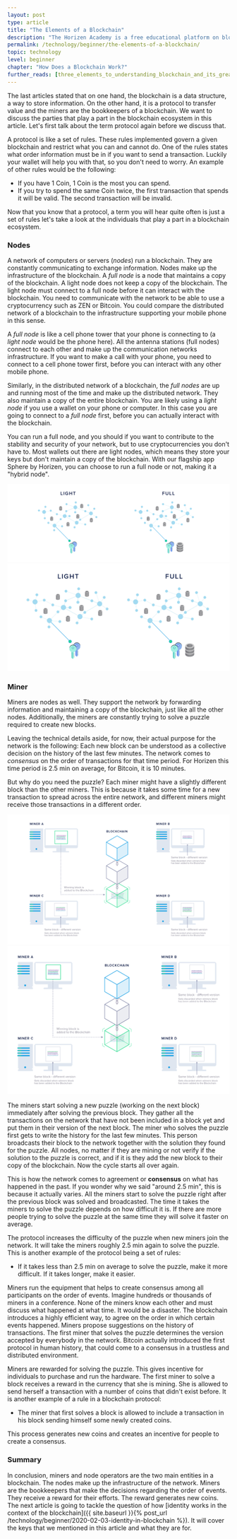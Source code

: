 ```yaml
---
layout: post
type: article
title: "The Elements of a Blockchain"
description: "The Horizen Academy is a free educational platform on blockchain technology, cryptocurrency, and privacy. In this article, you will learn the role miners and nodes play in a blockchain ecosystem at a beginner level."
permalink: /technology/beginner/the-elements-of-a-blockchain/
topic: technology
level: beginner
chapter: "How Does a Blockchain Work?"
further_reads: [three_elements_to_understanding_blockchain_and_its_greatest_opportunity, blockchain_technology_explained_introduction_meaning_and_applications]
---
```


The last articles stated that on one hand, the blockchain is a data structure, a way to store information. On the other hand, it is a protocol to transfer value and the miners are the bookkeepers of a blockchain. We want to discuss the parties that play a part in the blockchain ecosystem in this article. Let's first talk about the term protocol again before we discuss that.

A protocol is like a set of rules. These rules implemented govern a given blockchain and restrict what you can and cannot do. One of the rules states what order information must be in if you want to send a transaction. Luckily your wallet will help you with that, so you don't need to worry. An example of other rules would be the following:

 - If you have 1 Coin, 1 Coin is the most you can spend.
 - If you try to spend the same Coin twice, the first transaction that spends it will be valid. The second transaction will be invalid.

Now that you know that a protocol, a term you will hear quite often is just a set of rules let's take a look at the individuals that play a part in a blockchain ecosystem.

### Nodes

A network of computers or servers (_nodes_) run a blockchain. They are constantly communicating to exchange information. Nodes make up the infrastructure of the blockchain. A _full node_ is a node that maintains a copy of the blockchain. A light node does not keep a copy of the blockchain. The light node must connect to a full node before it can interact with the blockchain. You need to communicate with the network to be able to use a cryptocurrency such as ZEN or Bitcoin. You could compare the distributed network of a blockchain to the infrastructure supporting your mobile phone in this sense.

A _full node_ is like a cell phone tower that your phone is connecting to (a _light node_ would be the phone here). All the antenna stations (full nodes) connect to each other and make up the communication networks infrastructure. If you want to make a call with your phone, you need to connect to a cell phone tower first, before you can interact with any other mobile phone.

Similarly, in the distributed network of a blockchain, the _full nodes_ are up and running most of the time and make up the distributed network. They also maintain a copy of the entire blockchain. You are likely using a _light node_ if you use a wallet on your phone or computer. In this case you are going to connect to a _full node_ first, before you can actually interact with the blockchain. 

You can run a full node, and you should if you want to contribute to the stability and security of your network, but to use cryptocurrencies you don't have to. Most wallets out there are light nodes, which means they store your keys but don't maintain a copy of the blockchain. With our flagship app Sphere by Horizen, you can choose to run a full node or not, making it a "hybrid node".

![Nodes](/assets/post_files/technology/beginner/the-elements-of-a-blockchain/nodes_D.jpg)
![Nodes](/assets/post_files/technology/beginner/the-elements-of-a-blockchain/nodes_M.jpg)

### Miner

Miners are nodes as well. They support the network by forwarding information and maintaining a copy of the blockchain, just like all the other nodes. Additionally, the miners are constantly trying to solve a puzzle required to create new blocks.

Leaving the technical details aside, for now, their actual purpose for the network is the following: Each new block can be understood as a collective decision on the history of the last few minutes. The network comes to _consensus_ on the order of transactions for that time period. For Horizen this time period is 2.5 min on average, for Bitcoin, it is 10 minutes.

But why do you need the puzzle? Each miner might have a slightly different block than the other miners. This is because it takes some time for a new transaction to spread across the entire network, and different miners might receive those transactions in a different order.

![Miner](/assets/post_files/technology/beginner/the-elements-of-a-blockchain/miner_D.jpg)
![Miner](/assets/post_files/technology/beginner/the-elements-of-a-blockchain/miner_M.jpg)

The miners start solving a new puzzle (working on the next block) immediately after solving the previous block. They gather all the transactions on the network that have not been included in a block yet and put them in their version of the next block. The miner who solves the puzzle first gets to write the history for the last few minutes. This person broadcasts their block to the network together with the solution they found for the puzzle. All nodes, no matter if they are mining or not verify if the solution to the puzzle is correct, and if it is they add the new block to their copy of the blockchain. Now the cycle starts all over again. 

This is how the network comes to agreement or **consensus** on what has happened in the past. If you wonder why we said "around 2.5 min", this is because it actually varies. All the miners start to solve the puzzle right after the previous block was solved and broadcasted. The time it takes the miners to solve the puzzle depends on how difficult it is. If there are more people trying to solve the puzzle at the same time they will solve it faster on average.

The protocol increases the difficulty of the puzzle when new miners join the network. It will take the miners roughly 2.5 min again to solve the puzzle. This is another example of the protocol being a set of rules:

 - If it takes less than 2.5 min on average to solve the puzzle, make it more difficult. If it takes longer, make it easier.

Miners run the equipment that helps to create consensus among all participants on the order of events. Imagine hundreds or thousands of miners in a conference. None of the miners know each other and must discuss what happened at what time. It would be a disaster. The blockchain introduces a highly efficient way, to agree on the order in which certain events happened. Miners propose suggestions on the history of transactions. The first miner that solves the puzzle determines the version accepted by everybody in the network. Bitcoin actually introduced the first protocol in human history, that could come to a consensus in a trustless and distributed environment.

Miners are rewarded for solving the puzzle. This gives incentive for individuals to purchase and run the hardware. The first miner to solve a block receives a reward in the currency that she is mining. She is allowed to send herself a transaction with a number of coins that didn't exist before. It is another example of a rule in a blockchain protocol:

 - The miner that first solves a block is allowed to include a transaction in his block sending himself some newly created coins.

This process generates new coins and creates an incentive for people to create a consensus.

### Summary

In conclusion, miners and node operators are the two main entities in a blockchain. The nodes make up the infrastructure of the network. Miners are the bookkeepers that make the decisions regarding the order of events. They receive a reward for their efforts. The reward generates new coins. The next article is going to tackle the question of how [identity works in the context of the blockchain]({{ site.baseurl }}{% post_url /technology/beginner/2020-02-03-identity-in-blockchain %}). It will cover the keys that we mentioned in this article and what they are for.

